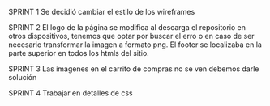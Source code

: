 SPRINT 1
Se decidió cambiar el estilo de los wireframes

SPRINT 2
El logo de la página se modifica al descarga el repositorio en otros dispositivos, tenemos que optar por buscar el erro o en caso de ser necesario transformar la imagen a formato png.
El footer se localizaba en la parte superior en todos los htmls del sitio.

SPRINT 3
Las imagenes en el carrito de compras no se ven debemos darle solución

SPRINT 4
Trabajar en detalles de  css
